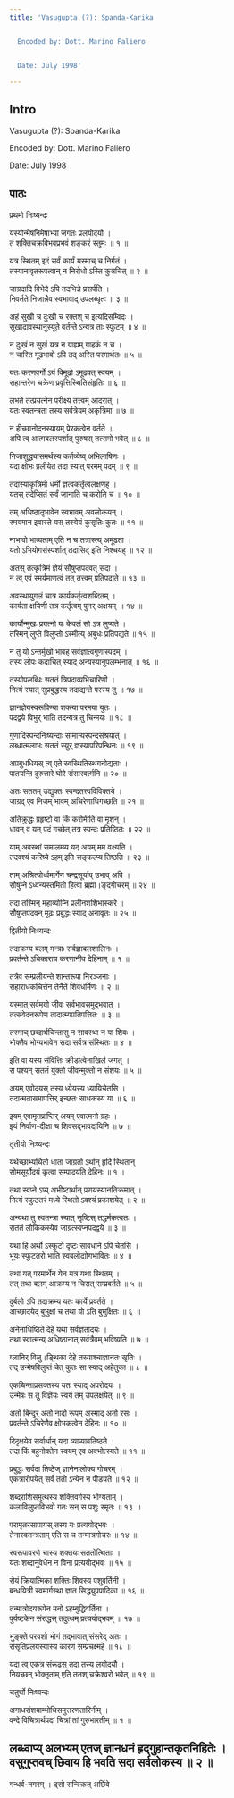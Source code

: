 ```yaml
---
title: 'Vasugupta (?): Spanda-Karika


  Encoded by: Dott. Marino Faliero


  Date: July 1998'

---
```

## Intro

Vasugupta (?): Spanda-Karika  
  
Encoded by: Dott. Marino Faliero  
  
Date: July 1998  

## पाठः

प्रथमो निःष्यन्दः  

यस्योन्मेषनिमेषाभ्यां जगतः प्रलयोदयौ ।  
तं शक्तिचक्रविभवप्रभवं शङ्करं स्तुमः ॥ १ ॥  
  
यत्र स्थितम् इदं सर्वं कार्यं यस्माच् च निर्गतं ।  
तस्यानावृतरूपत्वान् न निरोधो ऽस्ति कुत्रचित् ॥ २ ॥  
  
जाग्रदादि विभेदे ऽपि तदभिन्ने प्रसर्पति ।  
निवर्तते निजान्नैव स्वभावाद् उपलब्धृतः ॥ ३ ॥  
  
अहं सुखी च दुःखी च रक्तश् च इत्यदिसम्विदः ।  
सुखाद्यवस्थानुस्यूते वर्तन्ते ऽन्यत्र ताः स्फुटम् ॥ ४ ॥  
  
न दुःखं न सुखं यत्र न ग्राह्यम् ग्राहकं न च ।  
न चास्ति मूढभावो ऽपि तद् अस्ति परमार्थतः ॥ ५ ॥  
  
यतः करणवर्गो ऽयं विमूढो ऽमूढवत् स्वयम् ।  
सहान्तरेण चक्रेण प्रवृत्तिस्थितिसंहृतिः ॥ ६ ॥  
  
लभते तत्प्रयत्नेन परीक्ष्यं तत्त्वम् आदरात् ।  
यतः स्वतन्त्रता तस्य सर्वत्रेयम् अकृत्रिमा ॥ ७ ॥  
  
न हीच्छानोदनस्यायम् प्रेरकत्वेन वर्तते ।  
अपि त्व् आत्मबलस्पर्शात् पुरुषस् तत्समो भवेत् ॥ ८ ॥  
  
निजाशुद्ध्यासमर्थस्य कर्तव्येष्व् अभिलाषिणः ।  
यदा क्षोभः प्रलीयेत तदा स्यात् परमम् पदम् ॥ ९ ॥  
  
तदास्याकृत्रिमो धर्मो ज्ञत्वकर्तृत्वलक्षणह् ।  
यतस् तदेप्सितं सर्वं जानाति च करोति च ॥ १० ॥  
  
तम् अधिष्ठातृभावेन स्वभावम् अवलोकयन् ।  
स्मयमान इवास्ते यस् तस्येयं कुसृतिः कुतः ॥ ११ ॥  
  
नाभावो भाव्यताम् एति न च तत्रास्त्य् अमूढता ।  
यतो ऽभियोगसंस्पर्शात् तदासिद् इति निश्चयह् ॥ १२ ॥  
  
अतस् तत्कृत्रिमं ज्ञेयं सौषुप्तपदवत् सदा ।  
न त्व् एवं स्मर्यमाणत्वं तत् तत्त्वम् प्रतिपद्यते ॥ १३ ॥  
  
अवस्थायुगलं चात्र कार्यकर्तृत्वशब्दितम् ।  
कार्यता क्षयिणी तत्र कर्तृत्वम् पुनर् अक्षयम् ॥ १४ ॥  
  
कार्योन्मुखः प्रयत्नो यः केवलं सो ऽत्र लुप्यते ।  
तस्मिन् लुप्ते विलुप्तो ऽस्मीत्य् अबुधः प्रतिपद्यते ॥ १५ ॥  
  
न तु यो ऽन्तर्मुखो भावह् सर्वज्ञात्वगुणास्पदम् ।  
तस्य लोपः कदाचित् स्याद् अन्यस्यानुपलम्भनात् ॥ १६ ॥  
  
तस्योपलब्धिः सततं त्रिपदाव्यभिचारिणी ।  
नित्यं स्यात् सुप्रबुद्धस्य तदाद्यन्ते परस्य तु ॥ १७ ॥  
  
ज्ञानज्ञेयस्वरूपिण्या शक्त्या परमया युतः ।  
पदद्वये विभुर् भाति तदन्यत्र तु चिन्मयः ॥ १८ ॥  
  
गुणादिस्पन्दनिःष्यन्दाः सामान्यस्पन्दसंश्रयात् ।  
लब्धात्मलाभः सततं स्युर् ज्ञस्यापरिपन्थिनः ॥ १९ ॥  
  
अप्रबुधधियस् त्व् एते स्वस्थितिस्थगनोद्यताः ।  
पातयन्ति दुरुत्तारे घोरे संसारवर्त्मनि ॥ २० ॥  
  
अतः सततम् उद्युक्तः स्पन्दतत्त्वविविक्तये ।  
जाग्रद् एव निजम् भावम् अचिरेणाधिगच्छति ॥ २१ ॥  
  
अतिक्रुद्धः प्रहृष्टो वा किं करोमीति वा मृशन् ।  
धावन् व यत् पदं गच्छेत् तत्र स्पन्दः प्रतिष्ठितः ॥ २२ ॥  
  
याम् अवस्थां समालम्ब्य यद् अयम् मम वक्ष्यति ।  
तदवश्यं करिष्ये ऽहम् इति सङ्कल्प्य तिष्ठति ॥ २३ ॥  
  
ताम् अश्रित्योर्ध्वमार्गेण चन्द्रसूर्याव् उभाव् अपि ।  
सौषुम्ने ऽध्वन्यस्तमितो हित्वा ब्रह्मा।ङ्दगोचरम् ॥ २४ ॥  
  
तदा तस्मिन् महाव्योम्नि प्रलीनशशिभास्करे ।  
सौषुप्तपदवन् मूढः प्रबुद्धः स्याद् अनावृतः ॥ २५ ॥  

द्वितीयो निःष्यन्दः  

तदाक्रम्य बलम् मन्त्राः सर्वज्ञाबलशालिनः ।  
प्रवर्तन्ते ऽधिकाराय करणानीव देहिनाम् ॥ १ ॥  
  
तत्रैव सम्प्रलीयन्ते शान्तरूपा निरञ्जनाः ।  
सहाराधकचित्तेन तेनैते शिवधर्मिणः ॥ २ ॥  
  
यस्मात् सर्वमयो जीवः सर्वभावसमुद्भवात् ।  
तत्संवेदनरूपेण तादात्म्यप्रतिपत्तितः ॥ ३ ॥  
  
तस्माच् छब्दार्थचिन्तासु न सावस्था न या शिवः ।  
भोक्तैव भोग्यभावेन सदा सर्वत्र संस्थितः ॥ ४ ॥  
  
इति वा यस्य संवित्तिः क्रीडात्वेनाखिलं जगत् ।  
स पश्यन् सततं युक्तो जीवन्मुक्तो न संशयः ॥ ५ ॥  
  
अयम् एवोदयस् तस्य ध्येयस्य ध्यायिचेतसि ।  
तदात्मतासमापत्तिर् इच्छतः साधकस्य या ॥ ६ ॥  
  
इयम् एवामृतप्राप्तिर् अयम् एवात्मनो ग्रहः ।  
इयं निर्वाण-दीक्षा च शिवसद्भावदायिनि ॥ ७ ॥  

तृतीयो निःष्यन्दः  

यथेच्छाभ्यर्थितो धाता जाग्रतो ऽर्थान् हृदि स्थितान्  
सोमसूर्योदयं कृत्वा सम्पादयति देहिनः ॥ १ ।  
  
तथा स्वप्ने ऽप्य् अभीष्टार्थान् प्रणयस्यानतिक्रमात् ।  
नित्यं स्फुटतरं मध्ये स्थितो ऽवश्यं प्रकाशयेत् ॥ २ ॥  
  
अन्यथा तु स्वतन्त्रा स्यात् सृष्टिस् तद्धर्मकत्वतः ।  
सततं लौकिकस्येव जाग्रत्स्वप्नपदद्वये ॥ ३ ॥  
  
यथा हि अर्थो ऽस्फुटो दृष्टः सावधाने ऽपि चेतसि ।  
भूयः स्फुटतरो भाति स्वबलोद्योगभावितः ॥ ४ ॥  
  
तथा यत् परमार्थेन येन यत्र यथा स्थितम् ।  
तत् तथा बलम् आक्रम्य न चिरात् सम्प्रवर्तते ॥ ५ ॥  
  
दुर्बलो ऽपि तदाक्रम्य यतः कार्ये प्रवर्तते ।  
आच्छादयेद् बुभुक्षां च तथा यो ऽति बुभुक्षितः ॥ ६ ॥  
  
अनेनाधिष्ठिते देहे यथा सर्वज्ञतादयः ।  
तथा स्वात्मन्य् अधिष्ठानात् सर्वत्रैवम् भविष्यति ॥ ७ ॥  
  
ग्लानिर् विलु।ङ्थिका देहे तस्याश्चाज्ञानतः सृतिः ।  
तद् उन्मेषविलुप्तं चेत् कुतः सा स्याद् अहेतुका ॥ ८ ॥  
  
एकचिन्ताप्रसक्तस्य यतः स्याद् अपरोदयः ।  
उन्मेषः स तु विज्ञेयः स्वयं तम् उपलक्षयेत् ॥ ९ ॥  
  
अतो बिन्दुर् अतो नादो रूपम् अस्माद् अतो रसः ।  
प्रवर्तन्ते ऽचिरेणैव क्षोभकत्वेन देहिनः ॥ १० ॥  
  
दिदृक्षयेव सर्वार्थान् यदा व्याप्यावतिष्ठते ।  
तदा किं बहुनोक्तेन स्वयम् एव अवभोत्स्यते ॥ ११ ॥  
  
प्रबुद्धः सर्वदा तिष्ठेज् ज्ञानेनालोक्य गोचरम् ।  
एकत्रारोपयेत् सर्वं ततो ऽन्येन न पीड्यते ॥ १२ ॥  
  
शब्दराशिसमुत्थस्य शक्तिवर्गस्य भोग्यताम् ।  
कलाविलुप्तविभवो गतः सन् स पशुः स्मृतः ॥ १३ ॥  
  
परामृतरसापायस् तस्य यः प्रत्ययोद्भवः ।  
तेनास्वतन्त्रताम् एति स च तन्मात्रगोचरः ॥ १४ ॥  
  
स्वरूपावरणे चास्य शक्तयः सततोत्थिताः ।  
यतः शब्दानुवेधेन न विना प्रत्ययोद्भवः ॥ १५ ॥  
  
सेयं क्रियात्मिका शक्तिः शिवस्य पशुवर्तिनी ।  
बन्धयित्री स्वमार्गस्था ज्ञात सिद्ध्युपपादिका ॥ १६ ॥  
  
तन्मात्रोदयरूपेन मनो ऽहम्बुद्धिवर्तिना ।  
पुर्यष्टकेन संरुद्धस् तदुत्थम् प्रत्ययोद्भवम् ॥ १७ ॥  
  
भुङ्क्ते परवशो भोगं तद्भावात् संसरेद् अतः ।  
संसृतिप्रलयस्यास्य कारणं सम्प्रचक्ष्महे ॥ १८ ॥  
  
यदा त्व् एकत्र संरूढस् तदा तस्य लयोदयौ ।  
नियच्छन् भोक्तृताम् एति ततश् चक्रेश्वरो भवेत् ॥ १९ ॥  

चतुर्थो निःष्यन्दः  

अगाधसंशयाम्भोधिसमुत्तरणतारिनीम् ।  
वन्दे विचित्रार्थपदां चित्रां तां गुरुभारतीम् ॥ १ ॥  
  
लब्ध्वाप्य् अलभ्यम् एतज् ज्ञानधनं हृद्गुहान्तकृतनिहितेः ।  
वसुगुप्तवच् छिवाय हि भवति सदा सर्वलोकस्य ॥ २ ॥  
------------------------------------------------------------------------  

गन्धर्व-नगरम् । द्सो सन्स्क्रित् अर्छिवे  

